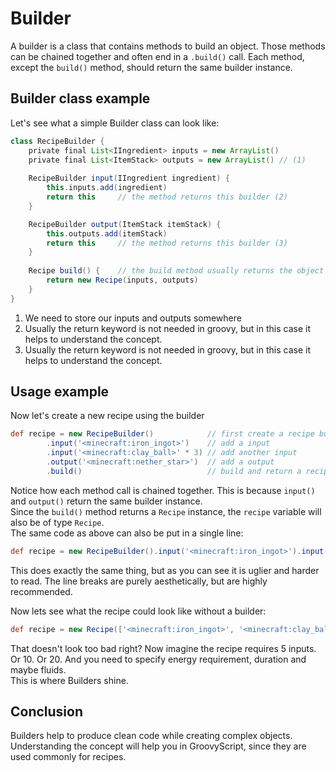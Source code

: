# Builder

A builder is a class that contains methods to build an object. Those methods can be chained together and often end in a `.build()` call.
Each method, except the `build()` method, should return the same builder instance. 

## Builder class example
Let's see what a simple Builder class can look like:

```groovy
class RecipeBuilder {
    private final List<IIngredient> inputs = new ArrayList()
    private final List<ItemStack> outputs = new ArrayList() // (1)
    
    RecipeBuilder input(IIngredient ingredient) {
        this.inputs.add(ingredient)
        return this     // the method returns this builder (2)
    }

    RecipeBuilder output(ItemStack itemStack) {
        this.outputs.add(itemStack)
        return this     // the method returns this builder (3)
    }
    
    Recipe build() {    // the build method usually returns the object that will be build
        return new Recipe(inputs, outputs)
    }
}
```

1. We need to store our inputs and outputs somewhere
2. Usually the return keyword is not needed in groovy, but in this case it helps to understand the concept.
3. Usually the return keyword is not needed in groovy, but in this case it helps to understand the concept.

## Usage example
Now let's create a new recipe using the builder
````groovy
def recipe = new RecipeBuilder()            // first create a recipe builder instance
        .input('<minecraft:iron_ingot>')    // add a input
        .input('<minecraft:clay_ball>' * 3) // add another input
        .output('<minecraft:nether_star>')  // add a output
        .build()                            // build and return a recipe instance
````

Notice how each method call is chained together. This is because `input()` and `output()` return the same builder instance.<br>
Since the `build()` method returns a `Recipe` instance, the `recipe` variable will also be of type `Recipe`.<br>
The same code as above can also be put in a single line:
````groovy
def recipe = new RecipeBuilder().input('<minecraft:iron_ingot>').input('<minecraft:clay_ball>' * 3).output('<minecraft:nether_star>').build()
````
This does exactly the same thing, but as you can see it is uglier and harder to read. The line breaks are purely aesthetically, but are highly recommended.

Now lets see what the recipe could look like without a builder:
````groovy
def recipe = new Recipe(['<minecraft:iron_ingot>', '<minecraft:clay_ball>' * 3], ['<minecraft:nether_star>'])
````
That doesn't look too bad right? Now imagine the recipe requires 5 inputs. Or 10. Or 20. And you need to specify energy requirement, duration and maybe fluids.<br>
This is where Builders shine.

## Conclusion
Builders help to produce clean code while creating complex objects. 
Understanding the concept will help you in GroovyScript, since they are used commonly for recipes.